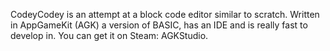 CodeyCodey is an attempt at a block code editor similar to scratch.
Written in AppGameKit (AGK) a version of BASIC, has an IDE and is really fast to develop in. You can get it on Steam: AGKStudio.
